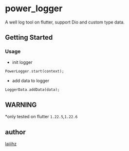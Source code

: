 # power_logger

A well log tool on flutter, support Dio and custom type data.

## Getting Started

### Usage

* init logger

```dart
PowerLogger.start(context);
```

* add data to logger

```dart
LoggerData.addData(data);
```

## WARNING

*only tested on flutter `1.22.5`,`1.22.6`

## author

[laiiihz](https://github.com/laiiihz)
